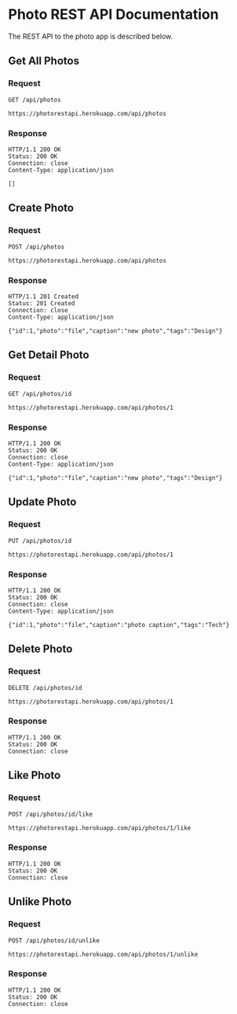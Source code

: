 # Photo REST API Documentation

The REST API to the photo app is described below.

## Get All Photos

### Request 

`GET /api/photos`

    https://photorestapi.herokuapp.com/api/photos
    
### Response 

    HTTP/1.1 200 OK
    Status: 200 OK
    Connection: close
    Content-Type: application/json

    []
    
## Create Photo

### Request 

`POST /api/photos`

    https://photorestapi.herokuapp.com/api/photos
    
### Response 

    HTTP/1.1 201 Created
    Status: 201 Created
    Connection: close
    Content-Type: application/json

    {"id":1,"photo":"file","caption":"new photo","tags":"Design"}
    
## Get Detail Photo

### Request 

`GET /api/photos/id`

    https://photorestapi.herokuapp.com/api/photos/1
    
### Response 

    HTTP/1.1 200 OK
    Status: 200 OK
    Connection: close
    Content-Type: application/json

    {"id":1,"photo":"file","caption":"new photo","tags":"Design"}
    
## Update Photo

### Request 

`PUT /api/photos/id`

    https://photorestapi.herokuapp.com/api/photos/1
    
### Response 

    HTTP/1.1 200 OK
    Status: 200 OK
    Connection: close
    Content-Type: application/json

    {"id":1,"photo":"file","caption":"photo caption","tags":"Tech"}
    
## Delete Photo

### Request 

`DELETE /api/photos/id`

    https://photorestapi.herokuapp.com/api/photos/1
    
### Response 

    HTTP/1.1 200 OK
    Status: 200 OK
    Connection: close

## Like Photo

### Request 

`POST /api/photos/id/like`

    https://photorestapi.herokuapp.com/api/photos/1/like
    
### Response 

    HTTP/1.1 200 OK
    Status: 200 OK
    Connection: close

## Unlike Photo

### Request 

`POST /api/photos/id/unlike`

    https://photorestapi.herokuapp.com/api/photos/1/unlike
    
### Response 

    HTTP/1.1 200 OK
    Status: 200 OK
    Connection: close
